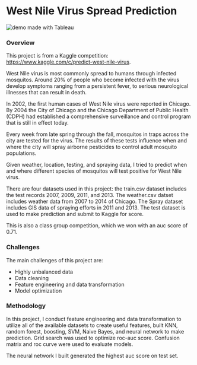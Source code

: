 # West Nile Virus Spread Prediction
![demo](spread.gif)
made with Tableau

### Overview

This project is from a Kaggle competition: https://www.kaggle.com/c/predict-west-nile-virus.

West Nile virus is most commonly spread to humans through infected mosquitos. Around 20% of people who become infected with the virus develop symptoms ranging from a persistent fever, to serious neurological illnesses that can result in death.

In 2002, the first human cases of West Nile virus were reported in Chicago. By 2004 the City of Chicago and the Chicago Department of Public Health (CDPH) had established a comprehensive surveillance and control program that is still in effect today.

Every week from late spring through the fall, mosquitos in traps across the city are tested for the virus. The results of these tests influence when and where the city will spray airborne pesticides to control adult mosquito populations.

Given weather, location, testing, and spraying data, I tried to predict when and where different species of mosquitos will test positive for West Nile virus.

There are four datasets used in this project: the train.csv dataset includes the test records 2007, 2009, 2011, and 2013. The weather.csv datset includes weather data from 2007 to 2014 of Chicago. The Spray dataset includes GIS data of spraying efforts in 2011 and 2013. The test dataset is used to make prediction and submit to Kaggle for score.

This is also a class group competition, which we won with an auc score of 0.71.

### Challenges

The main challenges of this project are:

* Highly unbalanced data
* Data cleaning
* Feature engineering and data transformation
* Model optimization

### Methodology

In this project, I conduct feature engineering and data transformation to utilize all of the available datasets to create useful features, built KNN, random forest, boosting, SVM, Naive Bayes, and neural network to make prediction. Grid search was used to optimize roc-auc score. Confusion matrix and roc curve were used to evaluate models.

The neural network I built generated the highest auc score on test set. 
